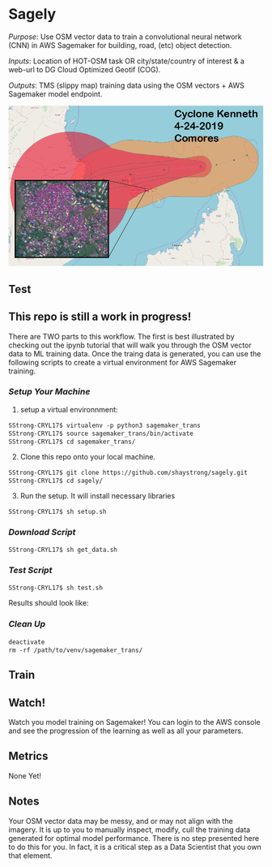 # Sagely

_Purpose_: Use OSM vector data to train a convolutional neural network (CNN) in AWS Sagemaker for building, road, (etc) object detection.

_Inputs_: Location of HOT-OSM task OR city/state/country of interest & a web-url to DG Cloud Optimized Geotif (COG).

_Outputs_: TMS (slippy map) training data using the OSM vectors + AWS Sagemaker model endpoint.

![](assets/comores.png)

## Test

## This repo is still a work in progress! 

There are TWO parts to this workflow. The first is best illustrated by checking out the ipynb tutorial that will walk you through the OSM vector data to ML training data. Once the traing data is generated, you can use the following scripts to create a virtual environment for AWS Sagemaker training.

### _Setup Your Machine_

1) setup a virtual environnment: 

```console
SStrong-CRYL17$ virtualenv -p python3 sagemaker_trans
SStrong-CRYL17$ source sagemaker_trans/bin/activate
SStrong-CRYL17$ cd sagemaker_trans/
```

2) Clone this repo onto your local machine.

```console
SStrong-CRYL17$ git clone https://github.com/shaystrong/sagely.git
SStrong-CRYL17$ cd sagely/
```

3) Run the setup. It will install necessary libraries

```console
SStrong-CRYL17$ sh setup.sh
```

### _Download Script_
```console
SStrong-CRYL17$ sh get_data.sh
```

### _Test Script_
```console
SStrong-CRYL17$ sh test.sh
```

Results should look like:
![]()  

### _Clean Up_

```console
deactivate
rm -rf /path/to/venv/sagemaker_trans/
```


## Train

## Watch!

Watch you model training on Sagemaker! You can login to the AWS console and see the progression of the learning as well as all your parameters. 

## Metrics

None Yet!

## Notes

Your OSM vector data may be messy, and or may not align with the imagery. It is up to you to manually inspect, modify, cull the training data generated for optimal model performance. There is no step presented here to do this for you. In fact, it is a critical step as a Data Scientist that you own that element.
